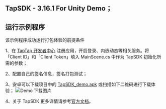 ## TapSDK - 3.16.1 For Unity Demo；

## 运行示例程序

该示例程序成功运行打包体验的前提条件

1、在 [TapTap 开发者中心](https://developer.taptap.com/) 注册应用，开启登录、内嵌动态等相关服务。将「Client ID」和「Client Token」填入 MainScene.cs 中作为 TapSDK 初始化所需的参数；

2、配置自己的签名信息，签名打包测试；

3、安卓可以下载项目中的 [TapSDK_demo.apk](https://capacity-files.lcfile.com/1GppPQSObLW6G5a40dVJNv5vRwqal6h9/Tds_demo.apk) 或扫描如下二维码进行下载体验；
![Demo 下载图片](https://capacity-files.lcfile.com/alHp1D8Yb9MNyRdah3MuYWyvos2IR12k/unity_demo.png)

4、关于 TapSDK 更多详情请参考[官方文档](https://developer.taptap.com/docs/sdk/)。

